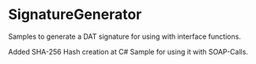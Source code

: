 # SignatureGenerator

Samples to generate a DAT signature for using with interface functions.

Added SHA-256 Hash creation at C# Sample for using it with SOAP-Calls.
